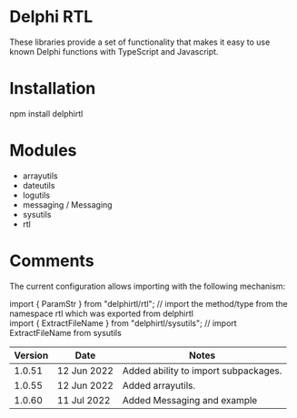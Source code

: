 Delphi RTL
==========

These libraries provide a set of functionality that makes it easy to use known Delphi functions with TypeScript and Javascript.

Installation
============

npm install delphirtl

Modules
=======
* arrayutils
* dateutils  
* logutils  
* messaging / Messaging
* sysutils  
* rtl  

Comments
========

The current configuration allows importing with the following mechanism:


import { ParamStr } from "delphirtl/rtl";  // import the method/type from the namespace rtl which was exported from delphirtl  
import { ExtractFileName } from "delphirtl/sysutils"; // import ExtractFileName from sysutils   


| Version  | Date        | Notes  |  
|----------|-------------|--------|  
| 1.0.51   | 12 Jun 2022 | Added ability to import subpackages. |
| 1.0.55   | 12 Jun 2022 | Added arrayutils. |
| 1.0.60   | 11 Jul 2022 | Added Messaging and example |
